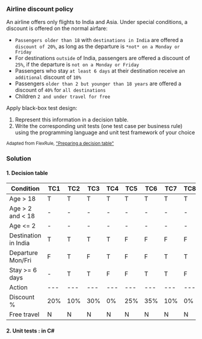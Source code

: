 ### Airline discount policy
An airline offers only flights to India and Asia. Under special conditions, a discount is offered on the normal airfare:
- `Passengers older than 18` with `destinations in India` are offered a `discount of 20%`, as long as the departure is `*not* on a Monday or Friday`
- For destinations `outside` of India, passengers are offered a discount of `25%`, if the departure is `not on a Monday or Friday`
- Passengers who stay `at least 6 days` at their destination receive an `additional` discount of `10%`
- Passengers `older than 2 but younger than 18 years` are offered a discount of `40%` for `all destinations` <!--Is Monday or Friday incl. in this age...?-->
- Children `2 and under travel for free`

Apply black-box test design:
1. Represent this information in a decision table.
2. Write the corresponding unit tests (one test case per business rule) using the programming language and unit test framework of your choice

<sub>Adapted from FlexRule, ["Preparing a decision table"](https://resource.flexrule.com/knowledge-base/preparing-a-decision-table/)</sub>

### Solution

#### 1. Decision table
| Condition            | TC1 | TC2 | TC3 | TC4 | TC5 | TC6 | TC7 | TC8 | TC9 | TC10 | TC11 |
|----------------------|-----|-----|-----|-----|-----|-----|-----|-----|-----|------|------|
| Age > 18             | T   | T   | T   | T   | T   | T   | T   | T   | F   | -    | -    |
| Age > 2 and <  18    | -   | -   | -   | -   | -   | -   | -   | -   | T   | T    | -    |
| Age <= 2             | -   | -   | -   | -   | -   | -   | -   | -   | -   | -    | T    |
| Destination in India | T   | T   | T   | T   | F   | F   | F   | F   | -   | -    | -    |
| Departure  Mon/Fri   | F   | T   | F   | T   | F   | F   | T   | T   | -   | -    | -    |
| Stay >= 6 days       | -   | T   | T   | F   | F   | T   | T   | F   | F   | T    | -    | 
| Action               | --- | --- | --- | --- | --- | --- | --- | --- | --- | ---  | ---  |
| Discount %           | 20% | 10% | 30% | 0%  | 25% | 35% | 10% | 0%  | 40% | 50%  | -    |
| Free travel          | N   | N   | N   | N   | N   | N   | N   | N   | N   | N    | Y    |

#### 2. Unit tests : in C#
